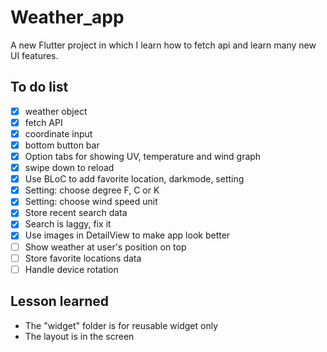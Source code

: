 # Weather_app
A new Flutter project in which I learn how to fetch api and learn many new UI features.

## To do list
- [x] weather object
- [x] fetch API
- [x] coordinate input
- [x] bottom button bar
- [x] Option tabs for showing UV, temperature and wind graph
- [x] swipe down to reload
- [x] Use BLoC to add favorite location, darkmode, setting
- [x] Setting: choose degree F, C or K
- [x] Setting: choose wind speed unit
- [x] Store recent search data
- [x] Search is laggy, fix it
- [x] Use images in DetailView to make app look better
- [ ] Show weather at user's position on top
- [ ] Store favorite locations data
- [ ] Handle device rotation

## Lesson learned
- The "widget" folder is for reusable widget only
- The layout is in the screen